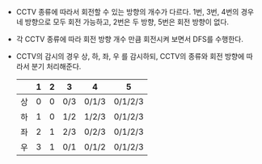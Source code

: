 - CCTV 종류에 따라서 회전할 수 있는 방향의 개수가 다르다. 1번, 3번, 4번의 경우 네 방향으로 모두 회전 가능하고, 2번은 두 방향, 5번은 회전 방향이 없다.

- 각 CCTV 종류에 따라 회전 방향 개수 만큼 회전시켜 보면서 DFS를 수행한다.

- CCTV의 감시의 경우 상, 하, 좌, 우 를 감시하되, CCTV의 종류와 회전 방향에 따라서 분기 처리해준다.  

  |      | 1    | 2    | 3    | 4     | 5       |
  | ---- | ---- | ---- | ---- | ----- | ------- |
  | 상   | 0    | 0    | 0/3  | 0/1/3 | 0/1/2/3 |
  | 하   | 1    | 0    | 1/2  | 1/2/3 | 0/1/2/3 |
  | 좌   | 2    | 1    | 2/3  | 0/2/3 | 0/1/2/3 |
  | 우   | 3    | 1    | 0/1  | 0/1/2 | 0/1/2/3 |

  